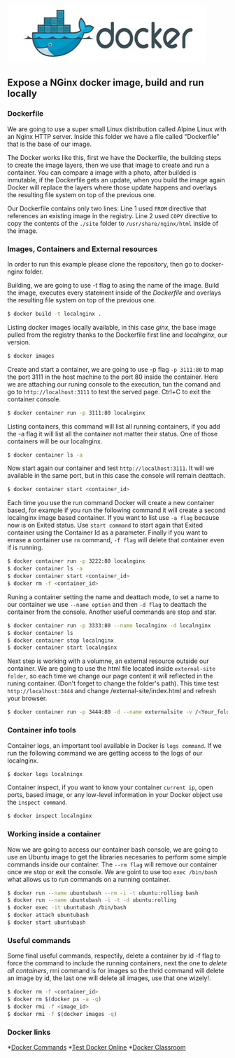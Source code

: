 ![deploying-docker-nginx](docker.png)
## Expose a NGinx docker image, build and run locally

### Dockerfile
We are going to use a super small Linux distribution called Alpine Linux with an Nginx HTTP server. Inside this folder we have a file called "Dockerfile" that is the base of our image. 

The Docker works like this, first we have the Dockerfile, the building steps to create the image layers, then we use that image to create and run a container. You can compare a image with a photo, after builded is inmutable, if the Dockerfile gets an update, when you build the image again Docker will replace the layers where those update happens and overlays the resulting file system on top of the previous one.   

Our Dockerfile contains only two lines:
Line 1 used `FROM` directive that references an existing image in the registry.
Line 2 used `COPY` directive to copy the contents of the `./site` folder to `/usr/share/nginx/html` inside of the image.

### Images, Containers and External resources

In order to run this example please clone the repository, then go to docker-nginx folder. 

Building, we are going to use -t flag to asing the name of the image. Build the image, executes every statement inside of the *Dockerfile* and overlays the resulting file system on top of the previous one.

```sh
$ docker build -t localnginx .
```

Listing docker images locally available, in this case *ginx*, the base image pulled from the registry thanks to the Dockerfile first line and *localnginx*, our version.

```sh
$ docker images
```

Create and start a container, we are going to use -p flag `-p 3111:80` to map the port 3111 in the host machine to the port 80 inside the container. Here we are attaching our runing console to the execution, tun the comand and go to `http://localhost:3111` to test the served page. Ctrl+C to exit the container console. 

```sh
$ docker container run -p 3111:80 localnginx 
```

Listing containers, this command will list all running containers, if you add the -a flag it will list all the container not matter their status. One of those containers will be our localnginx.  

```sh
$ docker container ls -a
```

Now start again our container and test `http://localhost:3111`. It will we available in the same port, but in this case the console will remain deattach. 

```sh
$ docker container start <container_id>
```

Each time you use the run command Docker will create a new container based, for example if you run the following command it will create a second localnginx image based container. If you want to list use `-a flag` because now is on Exited status. Use `start command` to start again that Exited container using the Container Id as a parameter. Finally if you want to errase a container use `rm` command, `-f flag` will delete that container even if is running.

```sh
$ docker container run -p 3222:80 localnginx 
$ docker container ls -a
$ docker container start <container_id>
$ docker rm -f <container_id>
```

Runing a container setting the name and deattach mode, to set a name to our container we use `--name option` and then `-d flag` to deattach the container from the console. Another useful commands are stop and star. 
```sh
$ docker container run -p 3333:80 --name localnginx -d localnginx 
$ docker container ls 
$ docker container stop localnginx
$ docker container start localnginx
```

Next step is working with a volumne, an external resource outside our container. We are going to use the html file located inside `external-site folder`, so each time we change our page content it will reflected in the runing container. (Don't forget to change the folder's path). This time test `http://localhost:3444` and change /external-site/index.html and refresh your browser.

```sh
$ docker container run -p 3444:80 -d --name externalsite -v /<Your_folder_path>/docker-nginx/external-site:/usr/share/nginx/html localnginx
```

### Container info tools

Container logs, an important tool available in Docker is `logs command`. If we run the following command we are getting access to the logs of our localnginx. 
```sh
$ docker logs localningx
```

Container inspect, if you want to know your container `current ip`, open ports, based image, or any low-level information in your Docker object use the `inspect command`.
```sh
$ docker inspect localnginx
```

### Working inside a container

Now we are going to access our container bash console, we are going to use an Ubuntu image to get the libraries necesaries to perform some simple commands inside our container. The `--rm flag` will remove our container once we stop or exit the console. We are goint to use too `exec /bin/bash` what allows us to run commands on a running container.  

```sh
$ docker run --name ubuntubash --rm -i -t ubuntu:rolling bash
$ docker run --name ubuntubash -i -t -d ubuntu:rolling 
$ docker exec -it ubuntubash /bin/bash
$ docker attach ubuntubash 
$ docker start ubuntubash
```

### Useful commands

Some final useful commands, respectily, delete a container by id -f flag to force the command to include the running containers, next the one to *delete all containers*, rmi command is for images so the thrid command will delete an image by id, the last one will delete all images, use that one wizely!.     
```sh
$ docker rm -f <container_id>
$ docker rm $(docker ps -a -q)
$ docker rmi -f <image_id>
$ docker rmi -f $(docker images -q)
```

### Docker links

 *[Docker Commands](https://docs.docker.com/edge/engine/reference/commandline/docker/)
 *[Test Docker Online](http://labs.play-with-docker.com/) 
 *[Docker Classroom](http://training.play-with-docker.com/)
